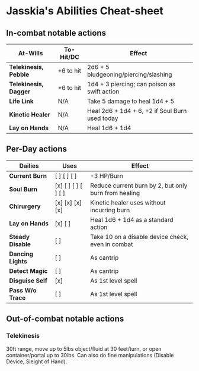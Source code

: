 # Jasskia's Abilities Cheat-sheet
## In-combat notable actions
| 	At-Wills						|	To-Hit/DC	|	Effect	|
|--------------------------|--------------|-----------|
|	**Telekinesis, Pebble**	|	+6 to hit	|	2d6 + 5 bludgeoning/piercing/slashing
|	**Telekinesis, Dagger**	|	+6 to hit	|	1d4 + 3 piercing; can poison as swift action
|	**Life Link**				|	N/A			|	Take 5 damage to heal 1d4 + 5 
|	**Kinetic Healer**		|	N/A			|	Heal 2d6 + 1d4 + 6, +2 if Soul Burn used today
|	**Lay on Hands**			|	N/A			| 	Heal 1d6 + 1d4

## Per-Day actions
|	Dailies					|	Uses						|	Effect	|
|-----------------------|-----------------------|-----------|
|	**Current Burn**		|	[ ] [ ] [ ]				|	-3 HP/Burn
|	**Soul Burn**			|	[x] [ ] [ ] [ ] [ ]	|	Reduce current burn by 2, but only burn from healing
| 	**Chirurgery**			|	[x] [x] [x]	[x]		|	Kinetic healer uses without incurring burn
| 	**Lay on Hands**		|	[x] [ ]					|	Heal 1d6 + 1d4 as a standard action
|	**Steady Disable**	|	[ ] 						|	Take 10 on a disable device check, even in combat
| 	**Dancing Lights**	|	[ ]						|	As cantrip
| 	**Detect Magic**		|	[ ]						|	As cantrip
|	**Disguise Self**		|	[x]						|	As 1st level spell
|	**Pass W/o Trace**	|	[ ]						|	As 1st level spell

## Out-of-combat notable actions
### Telekinesis
30ft range, move up to 5lbs object/fluid at 30 feet/turn, or open 
container/portal up to 30lbs. Can also do fine manipulations (Disable Device, 
Sleight of Hand). 
